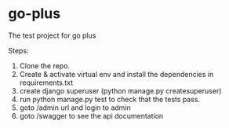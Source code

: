 # go-plus
The test project for go plus

Steps:
1. Clone the repo.
1. Create & activate virtual env and install the dependencies in requirements.txt
1. create django superuser (python manage.py createsuperuser)
1. run python manage.py test to check that the tests pass.
1. goto /admin url and login to admin
1. goto /swagger to see the api documentation
